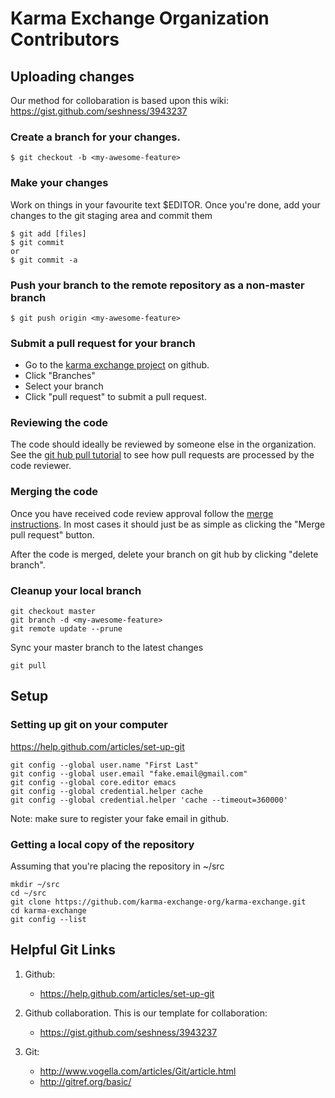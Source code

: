 # Karma Exchange Organization Contributors

## Uploading changes

Our method for collobaration is based upon this wiki: https://gist.github.com/seshness/3943237

### Create a branch for your changes.

    $ git checkout -b <my-awesome-feature>

### Make your changes

Work on things in your favourite text $EDITOR. Once you're done, add your changes to the git staging area and commit them

    $ git add [files]
    $ git commit
    or
    $ git commit -a

### Push your branch to the remote repository as a non-master branch

    $ git push origin <my-awesome-feature>

### Submit a pull request for your branch

* Go to the [karma exchange project](https://github.com/karma-exchange-org/karma-exchange.git) on github.
* Click "Branches"
* Select your branch
* Click "pull request" to submit a pull request.

### Reviewing the code

The code should ideally be reviewed by someone else in the organization. See the [git hub pull tutorial](https://help.github.com/articles/using-pull-requests#managing-pull-requests) to see how pull requests are processed by the code reviewer.

### Merging the code

Once you have received code review approval follow the [merge instructions](https://help.github.com/articles/merging-a-pull-request). In most cases it should just be as simple as clicking the "Merge pull request" button.

After the code is merged, delete your branch on git hub by clicking "delete branch".

### Cleanup your local branch

    git checkout master
    git branch -d <my-awesome-feature>
    git remote update --prune

Sync your master branch to the latest changes

    git pull

## Setup

### Setting up git on your computer

https://help.github.com/articles/set-up-git

    git config --global user.name "First Last"
    git config --global user.email "fake.email@gmail.com"
    git config --global core.editor emacs
    git config --global credential.helper cache
    git config --global credential.helper 'cache --timeout=360000'

Note: make sure to register your fake email in github.

### Getting a local copy of the repository

Assuming that you're placing the repository in ~/src

    mkdir ~/src
    cd ~/src
    git clone https://github.com/karma-exchange-org/karma-exchange.git
    cd karma-exchange
    git config --list

## Helpful Git Links

1. Github:
   * https://help.github.com/articles/set-up-git

2. Github collaboration. This is our template for collaboration:
   * https://gist.github.com/seshness/3943237

3. Git:
   * http://www.vogella.com/articles/Git/article.html
   * http://gitref.org/basic/
